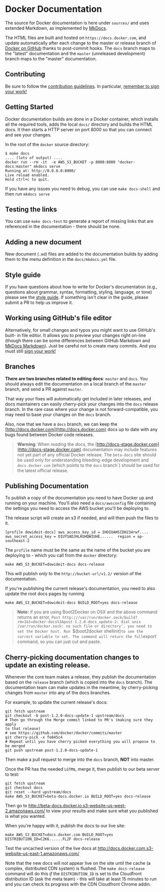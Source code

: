 # Docker Documentation

The source for Docker documentation is here under `sources/` and uses extended
Markdown, as implemented by [MkDocs](http://mkdocs.org).

The HTML files are built and hosted on `https://docs.docker.com`, and update
automatically after each change to the master or release branch of [Docker on
GitHub](https://github.com/docker/docker) thanks to post-commit hooks. The
`docs` branch maps to the "latest" documentation and the `master` (unreleased
development) branch maps to the "master" documentation.

## Contributing

Be sure to follow the [contribution guidelines](../CONTRIBUTING.md).
In particular, [remember to sign your work!](../CONTRIBUTING.md#sign-your-work)

## Getting Started

Docker documentation builds are done in a Docker container, which installs all
the required tools, adds the local `docs/` directory and builds the HTML docs.
It then starts a HTTP server on port 8000 so that you can connect and see your
changes.

In the root of the `docker` source directory:

    $ make docs
    .... (lots of output) ....
    docker run --rm -it  -e AWS_S3_BUCKET -p 8000:8000 "docker-docs:master" mkdocs serve
    Running at: http://0.0.0.0:8000/
    Live reload enabled.
    Hold ctrl+c to quit.

If you have any issues you need to debug, you can use `make docs-shell` and then
run `mkdocs serve`

## Testing the links

You can use `make docs-test` to generate a report of missing links that are referenced in
the documentation - there should be none.

## Adding a new document

New document (`.md`) files are added to the documentation builds by adding them
to the menu definition in the `docs/mkdocs.yml` file.

## Style guide

If you have questions about how to write for Docker's documentation (e.g.,
questions about grammar, syntax, formatting, styling, language, or tone) please
see the [style guide](sources/contributing/docs_style-guide.md). If something
isn't clear in the guide, please submit a PR to help us improve it.

## Working using GitHub's file editor

Alternatively, for small changes and typos you might want to use GitHub's built-
in file editor. It allows you to preview your changes right on-line (though
there can be some differences between GitHub Markdown and [MkDocs
Markdown](http://www.mkdocs.org/user-guide/writing-your-docs/)).  Just be
careful not to create many commits. And you must still [sign your
work!](../CONTRIBUTING.md#sign-your-work)

## Branches

**There are two branches related to editing docs**: `master` and `docs`. You
should always edit the documentation on a local branch of the `master`
branch, and send a PR against `master`.

That way your fixes will automatically get included in later releases, and docs
maintainers can easily cherry-pick your changes into the `docs` release branch.
In the rare case where your change is not forward-compatible, you may need to
base your changes on the `docs` branch.

Also, now that we have a `docs` branch, we can keep the
[http://docs.docker.com](http://docs.docker.com) docs up to date with any bugs
found between Docker code releases.

> **Warning**: When *reading* the docs, the
> [http://docs-stage.docker.com](http://docs-stage.docker.com) documentation may
> include features not yet part of any official Docker release. The `beta-docs`
> site should be used only for understanding bleeding-edge development and
> `docs.docker.com` (which points to the `docs` branch`) should be used for the
> latest official release.

## Publishing Documentation

To publish a copy of the documentation you need to have Docker up and running on
your machine. You'll also need a `docs/awsconfig` file containing the settings
you need to access the AWS bucket you'll be deploying to.

The release script will create an s3 if needed, and will then push the files to it.

    [profile dowideit-docs] aws_access_key_id = IHOIUAHSIDH234rwf....
    aws_secret_access_key = OIUYSADJHLKUHQWIUHE......  region = ap-southeast-2

The `profile` name must be the same as the name of the bucket you are deploying
to - which you call from the `docker` directory:

    make AWS_S3_BUCKET=dowideit-docs docs-release

This will publish _only_ to the `http://bucket-url/v1.2/` version of the
documentation.

If you're publishing the current release's documentation, you need to
also update the root docs pages by running

    make AWS_S3_BUCKET=dowideit-docs BUILD_ROOT=yes docs-release

> **Note:**
> if you are using Boot2Docker on OSX and the above command returns an error,
> `Post http:///var/run/docker.sock/build?rm=1&t=docker-docs%3Apost-1.2.0-docs_update-2:
> dial unix /var/run/docker.sock: no such file or directory', you need to set the Docker
> host. Run `$(boot2docker shellinit)` to see the correct variable to set. The command
> will return the full `export` command, so you can just cut and paste.

## Cherry-picking documentation changes to update an existing release.

Whenever the core team makes a release, they publish the documentation based
on the `release` branch (which is copied into the `docs` branch). The
documentation team can make updates in the meantime, by cherry-picking changes
from `master` into any of the docs branches.

For example, to update the current release's docs:

    git fetch upstream
    git checkout -b post-1.2.0-docs-update-1 upstream/docs
    # Then go through the Merge commit linked to PR's (making sure they apply
    to that release)
    # see https://github.com/docker/docker/commits/master
    git cherry-pick -x fe845c4
    # Repeat until you have cherry picked everything you will propose to be merged
    git push upstream post-1.2.0-docs-update-1

Then make a pull request to merge into the `docs` branch, __NOT__ into master.

Once the PR has the needed `LGTM`s, merge it, then publish to our beta server
to test:

    git fetch upstream
    git checkout docs
    git reset --hard upstream/docs
    make AWS_S3_BUCKET=beta-docs.docker.io BUILD_ROOT=yes docs-release

Then go to http://beta-docs.docker.io.s3-website-us-west-2.amazonaws.com/
to view your results and make sure what you published is what you wanted.

When you're happy with it, publish the docs to our live site:

    make AWS_S3_BUCKET=docs.docker.com BUILD_ROOT=yes DISTRIBUTION_ID=C2K6......FL2F docs-release

Test the uncached version of the live docs at http://docs.docker.com.s3-website-us-east-1.amazonaws.com/
    
Note that the new docs will not appear live on the site until the cache (a complex,
distributed CDN system) is flushed. The `make docs-release` command will do this
_if_ the `DISTRIBUTION_ID` is set to the Cloudfront distribution ID (ask the meta
team) - this will take at least 15 minutes to run and you can check its progress
with the CDN Cloudfront Chrome addin.

